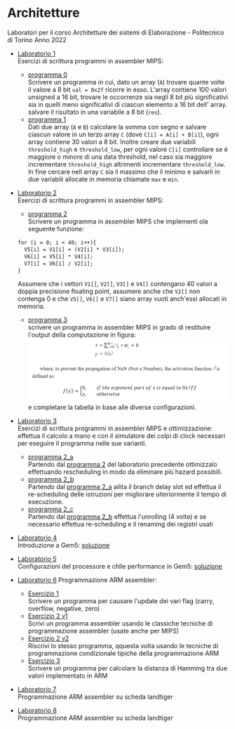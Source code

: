 # Architetture
Laboratori per il corso Architetture dei sistemi di Elaborazione - Politecnico di Torino Anno 2022

* [Laboratorio 1](https://github.com/lorenzobellino/Architetture/blob/master/Laboratori/Lab01/lab_01.pdf)  
Esercizi di scrittura programmi in assembler MIPS:
  + [programma 0](https://github.com/lorenzobellino/Architetture/blob/main/Laboratori/Lab01/program_0.s)  
  Scrivere un programma in cui, dato un array (```A```) trovare quante volte il valore a 8 bit ```val = 0x2f``` ricorre in esso. L'array contiene 100 valori unsigned a 16 bit, trovare le occorrenze sia negli 8 bit più significativi sia in quelli meno significativi di ciascun elemento a 16 bit dell' array. salvare il risultato in una variabile a 8 bit (```res```).
  + [programma 1](https://github.com/lorenzobellino/Architetture/blob/main/Laboratori/Lab01/program_1.s)  
Dati due array (```A``` e ```B```) calcolare la somma con segno e salvare ciascun valore in un terzo array ```C``` (dove ```C[i] = A[i] + B[i]```), ogni array contiene 30 valori a 8 bit. Inoltre creare due variabili ```threshold_high``` e ```threshold_low```, per ogni valore ```C[i]``` controllare se è maggiore o minore di una data threshold, nel caso sia maggiore incrementare ```threshold_high``` altrimenti incrementare ```threshold_low```. In fine cercare nell array ```C``` sia il massimo che il minimo e salvarli in due variabili allocate in memoria chiamate ```max``` e ```min```.
* [Laboratorio 2](https://github.com/lorenzobellino/Architetture/blob/main/Laboratori/Lab02/lab_02.pdf)  
Esercizi di scrittura programmi in assembler MIPS:
  + [programma 2](https://github.com/lorenzobellino/Architetture/blob/main/Laboratori/Lab02/program_2.s)   
  Scrivere un programma in assembler MIPS che implementi ola seguente funzione:  
  ```
  for (i = 0; i < 40; i++){
    V5[i] = V1[i] + (V2[i] * V3[i]);
    V6[i] = V5[i] * V4[i];
    V7[i] = V6[i] / V2[i];
  }
  ```
  Assumere che i vettori ```V1[]```, ```V2[]```, ```V3[]``` e ```V4[]``` contengano 40 valori a doppia precisione floating point, assumere anche che ```V2[]```  non contenga 0 e che ```V5[]```, ```V6[]``` e ```V7[]``` siano array vuoti anch'essi allocati in memoria.
  + [programma 3](https://github.com/lorenzobellino/Architetture/blob/main/Laboratori/Lab02/program_3.s)  
  scrivere un programma in assembler MIPS in grado di restituire l'output della computazione in figura:  
  ![](https://github.com/lorenzobellino/Architetture/blob/main/img/img1.png)  
  e completare la tabella in base alle diverse configurazioni.
* [Laboratorio 3](https://github.com/lorenzobellino/Architetture/blob/master/Laboratori/Lab03/lab_03.pdf)  
  Esercizi di scrittura programmi in assembler MIPS e ottimizzazione: effettua il calcolo a mano e con il simulatore dei colpi di clock necessari per eseguire il programma nelle sue varianti.
    + [programma 2_a](https://github.com/lorenzobellino/Architetture/blob/main/Laboratori/Lab03/program_2_a.s)  
    Partendo dal [programma 2](https://github.com/lorenzobellino/Architetture/blob/main/Laboratori/Lab02/program_2.s) del laboratorio precedente ottimizzalo effettuando rescheduling in modo da eliminare più hazard possibili.
    + [programma 2_b](https://github.com/lorenzobellino/Architetture/blob/main/Laboratori/Lab03/program_2_b.s)  
    Partendo dal [programma 2_a](https://github.com/lorenzobellino/Architetture/blob/main/Laboratori/Lab03/program_2_a.s) ailita il branch delay slot ed effettua il re-scheduling delle istruzioni per migliorare ulteriormente il tempo di esecuzione.
    + [programma 2_c](https://github.com/lorenzobellino/Architetture/blob/main/Laboratori/Lab03/program_2_c.s)  
    Partendo dal [programma 2_b](https://github.com/lorenzobellino/Architetture/blob/main/Laboratori/Lab03/program_2_b.s) effettua l'unrolling (4 volte) e se necessario effettua re-scheduling e il renaming dei registri usati
* [Laboratorio 4](https://github.com/lorenzobellino/Architetture/blob/master/Laboratori/Lab04/lab_04.pdf)  
Introduzione a Gem5: [soluzione](https://github.com/lorenzobellino/Architetture/blob/master/Laboratori/Lab04/lab_04.pdf)  
* [Laboratorio 5](https://github.com/lorenzobellino/Architetture/blob/master/Laboratori/Lab05/lab_05.pdf)  
Configurazioni del processore e chlle performance in Gem5: [soluzione](https://github.com/lorenzobellino/Architetture/blob/master/Laboratori/Lab05/lab_05.pdf)  

* [Laboratorio 6](https://github.com/lorenzobellino/Architetture/blob/master/Laboratori/Lab06/lab_06_2021-22.pdf)
Programmazione ARM assembler:  
  + [Esercizio 1](https://github.com/lorenzobellino/Architetture/blob/main/Laboratori/Lab06/LAB06E1.s)  
  Scrivere un programma per causare l'update dei vari flag (carry, overflow, negative, zero)
  + [Esercizio 2 v1](https://github.com/lorenzobellino/Architetture/blob/main/Laboratori/Lab06/LAB06E2v1.s)  
  Scrivi un programma assembler usando le classiche tecniche di programmazione assembler (usate anche per MIPS)
  + [Esercizio 2 v2](https://github.com/lorenzobellino/Architetture/blob/main/Laboratori/Lab06/LAB06E2v2.s)  
  Riscrivi lo stesso programma, qquesta volta usando le tecniche di programmazione condizionale tipiche della programmazione ARM
  + [Esercizio 3](https://github.com/lorenzobellino/Architetture/blob/main/Laboratori/Lab06/LAB06E3.s)  
  Scrivere un programma per calcolare la distanza di Hamming tra due valori implementato in ARM
* [Laboratorio 7](https://github.com/lorenzobellino/Architetture/blob/main/Laboratori/Lab07/Lab07.pdf)  
Programmazione ARM assembler su scheda landtiger
* [Laboratorio 8](https://github.com/lorenzobellino/Architetture/blob/main/Laboratori/Lab08/lab8.pdf)  
Programmazione ARM assembler su scheda landtiger
